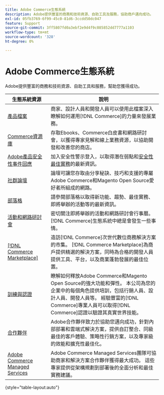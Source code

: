 ```yaml
---
title: Adobe Commerce生態系統
description: Adobe提供豐富的商務和技術資源、自助工具及服務，協助商戶邁向成功。
exl-id: 05fb3769-6f99-45c0-81d6-3ccdd50dc047
feature: Support
source-git-commit: 3ff5807fd0a3ebf2e9d4f9c085852dd7777a1103
workflow-type: tm+mt
source-wordcount: '328'
ht-degree: 0%

---
```


# Adobe Commerce生態系統

Adobe提供豐富的商務和技術資源、自助工具和服務，幫助您獲得成功。

| 生態系統資源 | 說明 |
| ------------------ | ----------- |
| [產品檔案][1] | 商家、設計人員和開發人員可以使用此檔案深入瞭解如何運用[!DNL Commerce]的力量來發展業務。 |
| [Commerce資源庫][3] | 存取Ebooks、Commerce白皮書和網路研討會，以獲得專家見解和線上業務資源，以協助開發和改善您的商店。 |
| [Adobe產品安全性事件回應][4] | 加入安全性警示登入，以取得潛在弱點和[安全性最佳實務][5]的最新資訊。 |
| [社群論壇][6] | 論壇可讓您存取由分享秘訣、技巧和支援的專屬Adobe Commerce和Magento Open Source愛好者所組成的網路。 |
| [部落格][7] | 請參閱部落格以取得新功能、趨勢、最佳實務、即將舉辦的活動等的最新資訊。 |
| [活動和網路研討會][8] | 密切關注即將舉辦的活動和網路研討會行事曆。 [!DNL Commerce]生態系統中總是會發生一些事情。 |
| [[!DNL Commerce Marketplace]][9] | 造訪[!DNL Commerce]次世代數位商務解決方案的市集。 [!DNL Commerce Marketplace]為商戶提供精選的解決方案，同時為合格的開發人員提供工具、平台，以及商業蓬勃發展的最佳位置。 |
| [訓練與認證][10] | 瞭解如何釋放Adobe Commerce和Magento Open Source的強大功能和彈性。 本公司為您的企業中的每個角色提供培訓，包括行銷人員、設計人員、開發人員等。 經驗豐富的[!DNL Commerce]專業人員可以取得[!DNL Commerce]認證以驗證其真實世界技能。 |
| [合作夥伴][12] | Adobe合作夥伴致力於協助您邁向成功，針對內部部署和雲端式解決方案，提供自訂整合、同級最佳的客戶體驗、策略性行銷方案，以及專家級的效能和擴充性最佳化。 |
| [Adobe Commerce Managed Services][13] | Adobe Commerce Managed Services團隊可協助商家和解決方案合作夥伴獲得最大成功。 這些專家提供從架構規劃到部署後的全面分析和最佳實務建議。 |

{style="table-layout:auto"}

[1]: https://experienceleague.adobe.com/docs/commerce.html?lang=zh-Hant
[3]: https://business.adobe.com/resources/main.html?Products+%26+Services=Commerce%252CCommerce%2520Cloud
[4]: https://helpx.adobe.com/tw/security.html
[5]: https://www.adobe.com/content/dam/cc/en/security/pdfs/Adobe-Magento-Commerce-Best-Practices-Guide.pdf
[6]: https://community.magento.com/
[7]: https://business.adobe.com/blog/
[8]: https://www.adobe.com/events.html
[9]: https://marketplace.magento.com/
[10]: https://learning.adobe.com/catalog.html?solution=Adobe%20Commerce
[12]: https://business.adobe.com/products/magento/partners.html
[13]: https://business.adobe.com/products/magento/fully-managed-service.html
